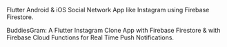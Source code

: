 Flutter Android & iOS Social Network App like Instagram using Firebase Firestore.

BuddiesGram:
A Flutter Instagram Clone App with Firebase Firestore & with Firebase Cloud Functions for Real Time Push Notifications.
